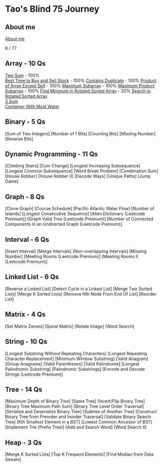 # Tao's Blind 75 Journey

## About me
[About me](about.md)

6 / 77

## Array - 10 Qs
[Two Sum](twoSum.md) - 100%  
[Best Time to Buy and Sell Stock](bestTimeToBuyAndSellStock.md) - 100%
[Contains Duplicate](containsDuplicate.md) - 100%
[Product of Array Except Self](productOfArrayExceptSelf.md) - 100%
[Maximum Subarray](maximumSubarray.md) - 100%
[Maximum Product Subarray](maximumProductSubarray.md) - 100%
[Find Minimum in Rotated Sorted Array](findMinimumInRotatedSortedArray.md) - 20%
[Search in Rotated Sorted Array](searchInRotatedSortedArray.md)  
[3 Sum](threeSum.md)  
[Container With Most Water](containerWithMostWater.md)  

## Binary - 5 Qs
[Sum of Two Integers]
[Number of 1 Bits]
[Counting Bits]
[Missing Number]
[Reverse Bits]

## Dynamic Programming - 11 Qs
[Climbing Stairs]
[Coin Change]
[Longest Increasing Subsequence]
[Longest Common Subsequence]
[Word Break Problem]
[Combination Sum]
[House Robber]
[House Robber II]
[Decode Ways]
[Unique Paths]
[Jump Game]

## Graph - 8 Qs
[Clone Graph]
[Course Schedule]
[Pacific Atlantic Water Flow]
[Number of Islands]
[Longest Consecutive Sequence]
[Alien Dictionary (Leetcode Premium)]
[Graph Valid Tree (Leetcode Premium)]
[Number of Connected Components in an Undirected Graph (Leetcode Premium)]

## Interval - 6 Qs
[Insert Interval]
[Merge Intervals]
[Non-overlapping Intervals]
[Missing Number]
[Meeting Rooms (Leetcode Premium)]
[Meeting Rooms II (Leetcode Premium)]

## Linked List - 6 Qs
[Reverse a Linked List]
[Detect Cycle in a Linked List]
[Merge Two Sorted Lists]
[Merge K Sorted Lists]
[Remove Nth Node From End Of List]
[Reorder List]

## Matrix - 4 Qs
[Set Matrix Zeroes]
[Spiral Matrix]
[Rotate Image]
[Word Search]

## String - 10 Qs
[Longest Substring Without Repeating Characters]
[Longest Repeating Character Replacement]
[Minimum Window Substring]
[Valid Anagram]
[Group Anagrams]
[Valid Parentheses]
[Valid Palindrome]
[Longest Palindromic Substring]
[Palindromic Substrings]
[Encode and Decode Strings (Leetcode Premium)]

## Tree - 14 Qs
[Maximum Depth of Binary Tree]
[Same Tree]
[Invert/Flip Binary Tree]
[Binary Tree Maximum Path Sum]
[Binary Tree Level Order Traversal]
[Serialize and Deserialize Binary Tree]
[Subtree of Another Tree]
[Construct Binary Tree from Preorder and Inorder Traversal]
[Validate Binary Search Tree]
[Kth Smallest Element in a BST]
[Lowest Common Ancestor of BST]
[Implement Trie (Prefix Tree)]
[Add and Search Word]
[Word Search II]

## Heap - 3 Qs
[Merge K Sorted Lists]
[Top K Frequent Elements]
[Find Median from Data Stream]